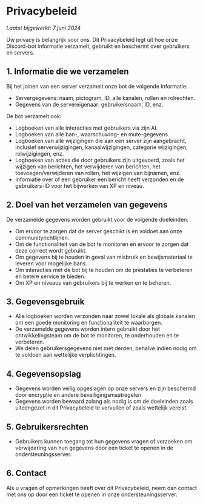# Privacybeleid

_Laatst bijgewerkt: 7 juni 2024_

Uw privacy is belangrijk voor ons. Dit Privacybeleid legt uit hoe onze Discord-bot informatie verzamelt, gebruikt en beschermt over gebruikers en servers.

## 1. Informatie die we verzamelen

Bij het joinen van een server verzamelt onze bot de volgende informatie:
- Servergegevens: naam, pictogram, ID, alle kanalen, rollen en rolrechten.
- Gegevens van de servereigenaar: gebruikersnaam, ID, enz.

De bot verzamelt ook:
- Logboeken van alle interacties met gebruikers via zijn AI.
- Logboeken van alle ban-, waarschuwing- en mute-gegevens.
- Logboeken van alle wijzigingen die aan een server zijn aangebracht, inclusief serverwijzigingen, kanaalwijzigingen, categorie wijzigingen, rolwijzigingen, enz.
- Logboeken van acties die door gebruikers zijn uitgevoerd, zoals het wijzigen van berichten, het verwijderen van berichten, het toevoegen/verwijderen van rollen, het wijzigen van bijnamen, enz.
- Informatie over of een gebruiker een bericht heeft verzonden en de gebruikers-ID voor het bijwerken van XP en niveau.

## 2. Doel van het verzamelen van gegevens

De verzamelde gegevens worden gebruikt voor de volgende doeleinden:
- Om ervoor te zorgen dat de server geschikt is en voldoet aan onze communityrichtlijnen.
- Om de functionaliteit van de bot te monitoren en ervoor te zorgen dat deze correct wordt gebruikt.
- Om gegevens bij te houden in geval van misbruik en bewijsmateriaal te leveren voor mogelijke bans.
- Om interacties met de bot bij te houden om de prestaties te verbeteren en betere service te bieden.
- Om XP en niveaus van gebruikers bij te werken en te beheren.

## 3. Gegevensgebruik

- Alle logboeken worden verzonden naar zowel lokale als globale kanalen om een goede monitoring en functionaliteit te waarborgen.
- De verzamelde gegevens worden intern gebruikt door het ontwikkelingsteam om de bot te monitoren, te onderhouden en te verbeteren.
- We delen gebruikersgegevens niet met derden, behalve indien nodig om te voldoen aan wettelijke verplichtingen.

## 4. Gegevensopslag

- Gegevens worden veilig opgeslagen op onze servers en zijn beschermd door encryptie en andere beveiligingsmaatregelen.
- Gegevens worden bewaard zolang als nodig is om de doeleinden zoals uiteengezet in dit Privacybeleid te vervullen of zoals wettelijk vereist.

## 5. Gebruikersrechten

- Gebruikers kunnen toegang tot hun gegevens vragen of verzoeken om verwijdering van hun gegevens door een ticket te openen in de ondersteuningsserver.

## 6. Contact

Als u vragen of opmerkingen heeft over dit Privacybeleid, neem dan contact met ons op door een ticket te openen in onze ondersteuningsserver.

